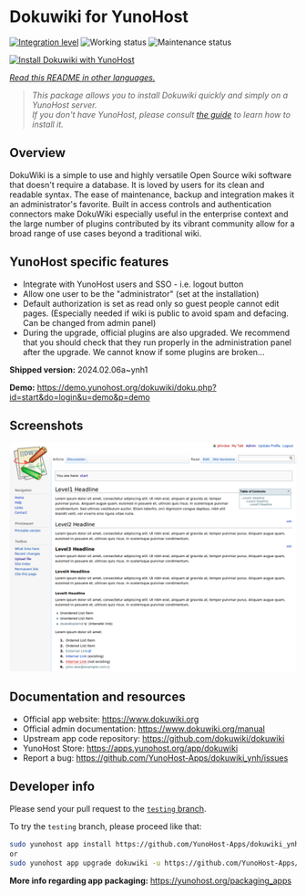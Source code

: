 <!--
N.B.: This README was automatically generated by <https://github.com/YunoHost/apps/tree/master/tools/readme_generator>
It shall NOT be edited by hand.
-->

# Dokuwiki for YunoHost

[![Integration level](https://apps.yunohost.org/badge/integration/dokuwiki)](https://ci-apps.yunohost.org/ci/apps/dokuwiki/)
![Working status](https://apps.yunohost.org/badge/state/dokuwiki)
![Maintenance status](https://apps.yunohost.org/badge/maintained/dokuwiki)

[![Install Dokuwiki with YunoHost](https://install-app.yunohost.org/install-with-yunohost.svg)](https://install-app.yunohost.org/?app=dokuwiki)

*[Read this README in other languages.](./ALL_README.md)*

> *This package allows you to install Dokuwiki quickly and simply on a YunoHost server.*  
> *If you don't have YunoHost, please consult [the guide](https://yunohost.org/install) to learn how to install it.*

## Overview

DokuWiki is a simple to use and highly versatile Open Source wiki software that doesn't require a database. It is loved by users for its clean and readable syntax. The ease of maintenance, backup and integration makes it an administrator's favorite. Built in access controls and authentication connectors make DokuWiki especially useful in the enterprise context and the large number of plugins contributed by its vibrant community allow for a broad range of use cases beyond a traditional wiki.

## YunoHost specific features

* Integrate with YunoHost users and SSO - i.e. logout button
* Allow one user to be the "administrator" (set at the installation)
* Default authorization is set as read only so guest people cannot edit pages. (Especially needed if wiki is public to avoid spam and defacing. Can be changed from admin panel)
* During the upgrade, official plugins are also upgraded. We recommend that you should check that they run properly in the administration panel after the upgrade. We cannot know if some plugins are broken...


**Shipped version:** 2024.02.06a~ynh1

**Demo:** <https://demo.yunohost.org/dokuwiki/doku.php?id=start&do=login&u=demo&p=demo>

## Screenshots

![Screenshot of Dokuwiki](./doc/screenshots/DokuWiki_Screenshot.png)

## Documentation and resources

- Official app website: <https://www.dokuwiki.org>
- Official admin documentation: <https://www.dokuwiki.org/manual>
- Upstream app code repository: <https://github.com/dokuwiki/dokuwiki>
- YunoHost Store: <https://apps.yunohost.org/app/dokuwiki>
- Report a bug: <https://github.com/YunoHost-Apps/dokuwiki_ynh/issues>

## Developer info

Please send your pull request to the [`testing` branch](https://github.com/YunoHost-Apps/dokuwiki_ynh/tree/testing).

To try the `testing` branch, please proceed like that:

```bash
sudo yunohost app install https://github.com/YunoHost-Apps/dokuwiki_ynh/tree/testing --debug
or
sudo yunohost app upgrade dokuwiki -u https://github.com/YunoHost-Apps/dokuwiki_ynh/tree/testing --debug
```

**More info regarding app packaging:** <https://yunohost.org/packaging_apps>
